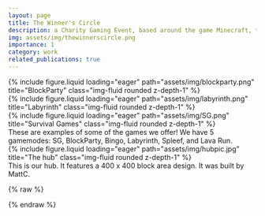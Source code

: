 ```yaml
---
layout: page
title: The Winner's Circle
description: a Charity Gaming Event, based around the game Minecraft, that features several large digital content creators.
img: assets/img/thewinnerscircle.png
importance: 1
category: work
related_publications: true
---
```

<div class="row">
    <div class="col-sm mt-3 mt-md-0">
        {% include figure.liquid loading="eager" path="assets/img/blockparty.png" title="BlockParty" class="img-fluid rounded z-depth-1" %}
    </div>
    <div class="col-sm mt-3 mt-md-0">
        {% include figure.liquid loading="eager" path="assets/img/labyrinth.png" title="Labyrinth" class="img-fluid rounded z-depth-1" %}
    </div>
    <div class="col-sm mt-3 mt-md-0">
        {% include figure.liquid loading="eager" path="assets/img/SG.png" title="Survival Games" class="img-fluid rounded z-depth-1" %}
    </div>
</div>
<div class="caption">
    These are examples of some of the games we offer! We have 5 gamemodes: SG, BlockParty, Bingo, Labyrinth, Spleef, and Lava Run.

</div>
<div class="row">
    <div class="col-sm mt-3 mt-md-0">
        {% include figure.liquid loading="eager" path="assets/img/hubpic.jpg" title="The hub" class="img-fluid rounded z-depth-1" %}
    </div>
</div>
<div class="caption">
    This is our hub. It features a 400 x 400 block area design. It was built by MattC.
</div>

{% raw %}

{% endraw %}
